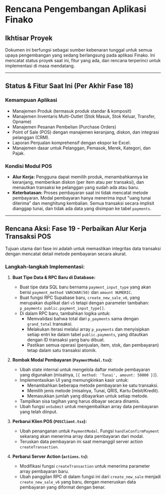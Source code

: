 # Rencana Pengembangan Aplikasi Finako

## Ikhtisar Proyek
Dokumen ini berfungsi sebagai sumber kebenaran tunggal untuk semua upaya pengembangan yang sedang berlangsung pada aplikasi Finako. Ini mencatat status proyek saat ini, fitur yang ada, dan rencana terperinci untuk implementasi di masa mendatang.

---

## Status & Fitur Saat Ini (Per Akhir Fase 18)

### Kemampuan Aplikasi
*   Manajemen Produk (termasuk produk standar & komposit)
*   Manajemen Inventaris Multi-Outlet (Stok Masuk, Stok Keluar, Transfer, Opname)
*   Manajemen Pesanan Pembelian (Purchase Orders)
*   Point of Sale (POS) dengan manajemen keranjang, diskon, dan integrasi pelanggan (CRM).
*   Laporan Penjualan komprehensif dengan ekspor ke Excel.
*   Manajemen dasar untuk Pelanggan, Pemasok, Merek, Kategori, dan Pajak.

### Kondisi Modul POS
*   **Alur Kerja:** Pengguna dapat memilih produk, menambahkannya ke keranjang, memberikan diskon (per item atau per transaksi), dan menautkan transaksi ke pelanggan yang sudah ada atau baru.
*   **Keterbatasan:** Proses pembayaran saat ini tidak mencatat metode pembayaran. Modal pembayaran hanya menerima input "uang tunai diterima" dan menghitung kembalian. Semua transaksi secara implisit dianggap tunai, dan tidak ada data yang disimpan ke tabel `payments`.

---

## Rencana Aksi: Fase 19 - Perbaikan Alur Kerja Transaksi POS

Tujuan utama dari fase ini adalah untuk memastikan integritas data transaksi dengan mencatat detail metode pembayaran secara akurat.

### Langkah-langkah Implementasi:

1.  **Buat Tipe Data & RPC Baru di Database:**
    *   Buat tipe data SQL baru bernama `payment_input_type` yang akan berisi `payment_method VARCHAR(50)` dan `amount NUMERIC`.
    *   Buat fungsi RPC Supabase baru, `create_new_sale_v6`, yang merupakan duplikat dari `v5` tetapi dengan parameter tambahan: `p_payments public.payment_input_type[]`.
    *   Di dalam RPC baru, tambahkan logika untuk:
        *   Memvalidasi bahwa total dari `p_payments` sama dengan `grand_total` transaksi.
        *   Melakukan iterasi melalui array `p_payments` dan menyisipkan setiap entri ke dalam tabel `public.payments`, yang ditautkan dengan ID transaksi yang baru dibuat.
        *   Pastikan semua operasi (penjualan, item, stok, dan pembayaran) tetap dalam satu transaksi atomik.

2.  **Rombak Modal Pembayaran (`PaymentModal.tsx`):**
    *   Ubah state internal untuk mengelola daftar metode pembayaran yang digunakan (misalnya, `[{ method: 'Tunai', amount: 50000 }]`).
    *   Implementasikan UI yang memungkinkan kasir untuk:
        *   Menambahkan beberapa metode pembayaran ke satu transaksi.
        *   Memilih jenis metode (misalnya, Tunai, QRIS, Kartu Debit/Kredit).
        *   Memasukkan jumlah yang dibayarkan untuk setiap metode.
    *   Tampilkan sisa tagihan yang harus dibayar secara dinamis.
    *   Ubah fungsi `onSubmit` untuk mengembalikan array data pembayaran yang telah diinput.

3.  **Perbarui Klien POS (`POSClient.tsx`):**
    *   Ubah penanganan untuk `PaymentModal`. Fungsi `handleConfirmPayment` sekarang akan menerima array data pembayaran dari modal.
    *   Teruskan data pembayaran ini saat memanggil server action `createTransaction`.

4.  **Perbarui Server Action (`actions.ts`):**
    *   Modifikasi fungsi `createTransaction` untuk menerima parameter array pembayaran baru.
    *   Ubah panggilan RPC di dalam fungsi ini dari `create_new_sale` menjadi `create_new_sale_v6` yang baru, dengan meneruskan data pembayaran yang diformat dengan benar.
